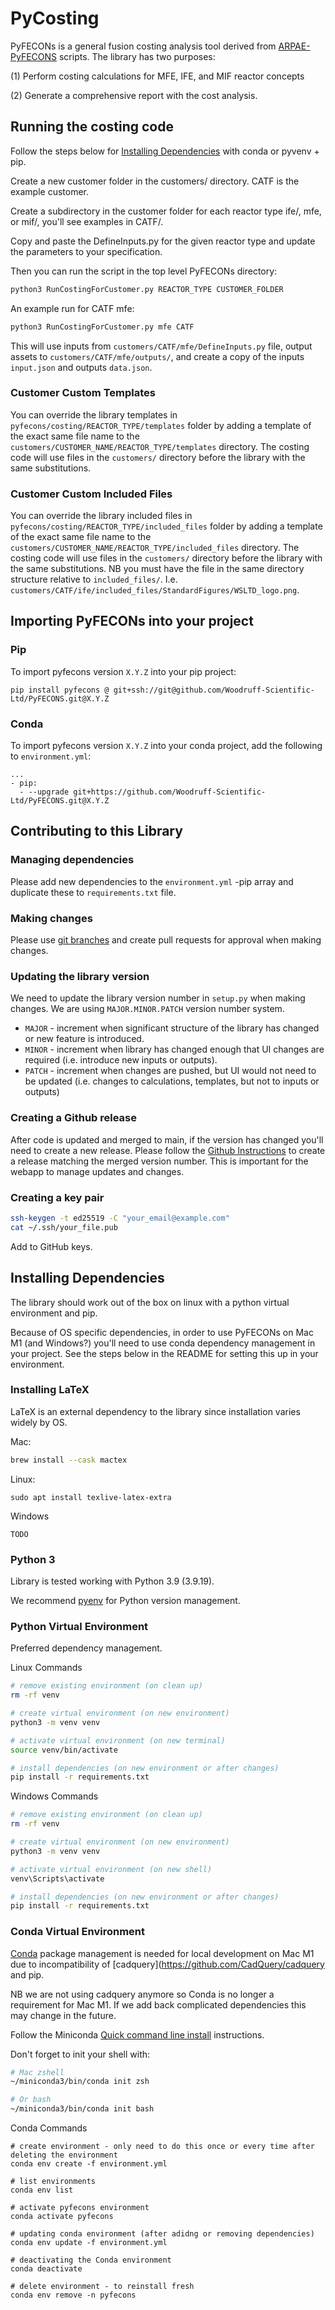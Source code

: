 # PyCosting
PyFECONs is a general fusion costing analysis tool derived from 
[ARPAE-PyFECONS](https://github.com/Woodruff-Scientific-Ltd/ARPAE-PyFECONS) scripts. The library has two purposes:

(1) Perform costing calculations for MFE, IFE, and MIF reactor concepts

(2) Generate a comprehensive report with the cost analysis.


## Running the costing code

Follow the steps below for [Installing Dependencies](#installing-dependencies) with conda or pyvenv + pip.

Create a new customer folder in the customers/ directory. CATF is the example customer.

Create a subdirectory in the customer folder for each reactor type ife/, mfe, or mif/, you'll see examples in CATF/.

Copy and paste the DefineInputs.py for the given reactor type and update the parameters to your specification.

Then you can run the script in the top level PyFECONs directory:
```bash
python3 RunCostingForCustomer.py REACTOR_TYPE CUSTOMER_FOLDER
```

An example run for CATF mfe:
```bash
python3 RunCostingForCustomer.py mfe CATF
```

This will use inputs from `customers/CATF/mfe/DefineInputs.py` file, output assets to `customers/CATF/mfe/outputs/`,
and create a copy of the inputs `input.json` and outputs `data.json`.

### Customer Custom Templates

You can override the library templates in `pyfecons/costing/REACTOR_TYPE/templates` folder by adding a template of the
exact same file name to the `customers/CUSTOMER_NAME/REACTOR_TYPE/templates` directory. The costing code will use
files in the `customers/` directory before the library with the same substitutions.

### Customer Custom Included Files

You can override the library included files in `pyfecons/costing/REACTOR_TYPE/included_files` folder by adding a
template of the exact same file name to the `customers/CUSTOMER_NAME/REACTOR_TYPE/included_files` directory.
The costing code will use  files in the `customers/` directory before the library with the same substitutions. NB you
must have the file in the same directory structure relative to `included_files/`.
I.e. `customers/CATF/ife/included_files/StandardFigures/WSLTD_logo.png`.

## Importing PyFECONs into your project

### Pip

To import pyfecons version `X.Y.Z` into your pip project:

```
pip install pyfecons @ git+ssh://git@github.com/Woodruff-Scientific-Ltd/PyFECONS.git@X.Y.Z
```

### Conda

To import pyfecons version `X.Y.Z` into your conda project, add the following to `environment.yml`:
```
...
- pip:
  - --upgrade git+https://github.com/Woodruff-Scientific-Ltd/PyFECONS.git@X.Y.Z
```

## Contributing to this Library

### Managing dependencies

Please add new dependencies to the `environment.yml` -pip array and duplicate these to `requirements.txt` file.

### Making changes

Please use [git branches](https://git-scm.com/book/en/v2/Git-Branching-Branches-in-a-Nutshell) and create pull requests for approval when making changes.

### Updating the library version

We need to update the library version number in `setup.py` when making changes. We are using `MAJOR.MINOR.PATCH` version number system.
* `MAJOR` - increment when significant structure of the library has changed or new feature is introduced.
* `MINOR` - increment when library has changed enough that UI changes are required (i.e. introduce new inputs or outputs).
* `PATCH` - increment when changes are pushed, but UI would not need to be updated (i.e. changes to calculations, templates, but not to inputs or outputs)

### Creating a Github release

After code is updated and merged to main, if the version has changed you'll need to create a new release.
Please follow the [Github Instructions](https://docs.github.com/en/repositories/releasing-projects-on-github/managing-releases-in-a-repository)
to create a release matching the merged version number. This is important for the webapp to manage updates and changes.

### Creating a key pair
```bash
ssh-keygen -t ed25519 -C "your_email@example.com"
cat ~/.ssh/your_file.pub
```
Add to GitHub keys.


## Installing Dependencies

The library should work out of the box on linux with a python virtual environment and pip.

Because of OS specific dependencies, in order to use PyFECONs on Mac M1 (and Windows?) you'll need to use conda dependency management in your project. See the steps below in the README for setting this up in your environment.

### Installing LaTeX

LaTeX is an external dependency to the library since installation varies widely by OS.

Mac:
```bash
brew install --cask mactex
```

Linux:
```
sudo apt install texlive-latex-extra
```

Windows
```
TODO
```

### Python 3

Library is tested working with Python 3.9 (3.9.19).

We recommend [pyenv](https://github.com/pyenv/pyenv) for Python version management.

### Python Virtual Environment

Preferred dependency management.

Linux Commands
```bash
# remove existing environment (on clean up)
rm -rf venv

# create virtual environment (on new environment)
python3 -m venv venv

# activate virtual environment (on new terminal)
source venv/bin/activate

# install dependencies (on new environment or after changes)
pip install -r requirements.txt
```

Windows Commands
```bash
# remove existing environment (on clean up)
rm -rf venv

# create virtual environment (on new environment)
python3 -m venv venv

# activate virtual environment (on new shell)
venv\Scripts\activate

# install dependencies (on new environment or after changes)
pip install -r requirements.txt
```

### Conda Virtual Environment

[Conda](https://docs.conda.io/en/latest/) package management is needed for local development on Mac M1 due to 
incompatibility of [cadquery](https://github.com/CadQuery/cadquery and pip.

NB we are not using cadquery anymore so Conda is no longer a requirement for Mac M1. If we add back complicated
dependencies this may change in the future.

Follow the Miniconda [Quick command line install](https://docs.anaconda.com/free/miniconda/#quick-command-line-install)
instructions.

Don't forget to init your shell with:

```bash
# Mac zshell
~/miniconda3/bin/conda init zsh

# Or bash
~/miniconda3/bin/conda init bash
```

Conda Commands
```
# create environment - only need to do this once or every time after deleting the environment 
conda env create -f environment.yml

# list environments
conda env list

# activate pyfecons environment
conda activate pyfecons

# updating conda environment (after adidng or removing dependencies)
conda env update -f environment.yml

# deactivating the Conda environment
conda deactivate

# delete environment - to reinstall fresh 
conda env remove -n pyfecons

```
